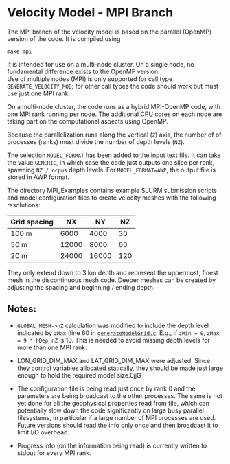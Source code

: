 # Velocity Model - MPI Branch

The MPI branch of the velocity model is based on the parallel (OpenMP) version of the code.  It is compiled using

	make mpi

It is intended for use on a multi-node cluster.  On a single node, no fundamental difference exists to the OpenMP version.  
Use of multiple nodes (MPI) is only supported for call type `GENERATE_VELOCITY_MOD`; for other call types the code should work
but must use just one MPI rank.

On a multi-node cluster, the code runs as a hybrid MPI-OpenMP code, with one MPI rank running per node.  The additional CPU cores
on each node are taking part on the computational aspects using OpenMP.  

Because the parallelization runs along the vertical (`Z`) axis, the number of of processes (ranks) must divide the number of depth levels (`NZ`).

The selection `MODEL_FORMAT` has been added to the input text file.  It can take the value `GENERIC`, in which case 
the code just outputs one slice per rank, spawning `NZ / ncpus` depth levels.  For `MODEL_FORMAT=AWP`, the output file is stored in AWP format.

The directory MPI_Examples contains example SLURM submission scripts and model configuration files to create velocity meshes with the following resolutions:

Grid spacing | NX | NY |NZ
--|--|--|--
100 m |  6000 | 4000 | 30
50 m |  12000 | 8000 | 60
20 m |  24000 | 16000 | 120

They only extend down to 3 km depth and represent the uppermost, finest mesh in the discontinuous mesh code.  Deeper meshes can be created by adjusting the spacing and beginning / ending depth.


## Notes:

- `GLOBAL_MESH->nZ` calculation was modified to include the depth level indicated by `zMax` (line 60 in [`generateModelGrid.c`](src/generateModelGrid.c).
E.g., if `zMin = 0`, `zMax = 9 * hDep`, `nZ` is 10.  This is needed to avoid missing depth levels for more than one MPI rank.

- LON_GRID_DIM_MAX and LAT_GRID_DIM_MAX were adjusted.  Since they control variables allocated statically, they should be made just large enough to hold the required model size.0jjG

- The configuration file is being read just once by rank 0 and the parameters are being broadcast to the other processes.  The same is not yet done for all the geophysical properties read from file, which can potentially slow down the code significantly on large busy parallel filesystems, in particular if a large number of MPI processes are used.  Future versions should read the info only once and then broadcast it to limit I/O overhead.

- Progress info (on the information being read) is currently written to stdout for every MPI rank.  
